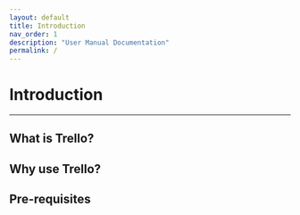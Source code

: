 ```yaml
---
layout: default
title: Introduction
nav_order: 1
description: "User Manual Documentation"
permalink: /
---
```


# Introduction

---

## What is Trello?

## Why use Trello?

## Pre-requisites


